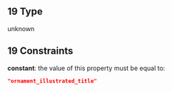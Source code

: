 ## 19 Type

unknown

## 19 Constraints

**constant**: the value of this property must be equal to:

```json
"ornament_illustrated_title"
```
